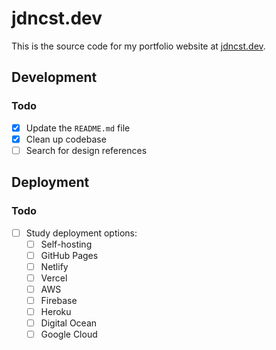 # jdncst.dev

This is the source code for my portfolio website at [jdncst.dev](https://jdncst.dev).

## Development

### Todo

- [x] Update the `README.md` file
- [x] Clean up codebase
- [ ] Search for design references

## Deployment

### Todo

- [ ] Study deployment options:
  - [ ] Self-hosting
  - [ ] GitHub Pages
  - [ ] Netlify
  - [ ] Vercel
  - [ ] AWS
  - [ ] Firebase
  - [ ] Heroku
  - [ ] Digital Ocean
  - [ ] Google Cloud
